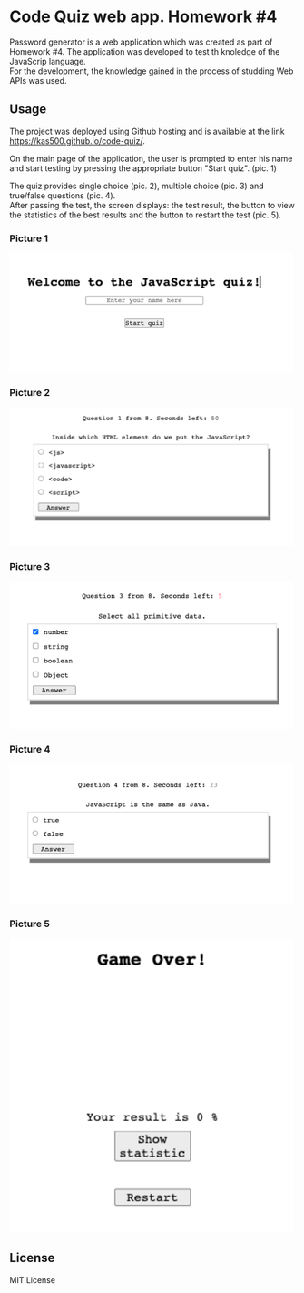 # Code Quiz web app. Homework #4

Password generator is a web application which was created as part of Homework #4. 
The application was developed to test th knoledge of the JavaScrip language. <br>
For the development, the knowledge gained in the process of studding Web APIs was used.

## Usage

The project was deployed using Github hosting and is available 
at the link https://kas500.github.io/code-quiz/.

On the main page of the application, the user is prompted to enter his name 
and start testing by pressing the appropriate button "Start quiz". (pic. 1)

The quiz provides single choice (pic. 2), multiple choice (pic. 3) and true/false questions (pic. 4).  
After passing the test, the screen displays: the test result, the button 
to view the statistics of the best results and the button to restart the test (pic. 5).

### Picture 1
<img src="./assets/images/pic1.png" alt="main page" width=500px height=50%>

### Picture 2
<img src="./assets/images/pic2.png" alt="single choise" width=500px height=50%>

### Picture 3
<img src="./assets/images/pic3.png" alt="multiple choise" width=500px height=50%>

### Picture 4
<img src="./assets/images/pic4.png" alt="true/false" width=500px height=50%>

### Picture 5
<img src="./assets/images/pic5.png" alt="results" width=500px height=50%>

## License

MIT License
